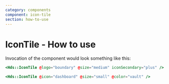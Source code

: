 ```yaml
---
category: components
component: icon-tile
section: how-to-use
---
```


# IconTile - How to use

Invocation of the component would look something like this:

```handlebars
<Hds::IconTile @logo="boundary" @size="medium" iconSecondary="plus" />
```

```handlebars
<Hds::IconTile @icon="dashboard" @size="small" @color="vault" />
```